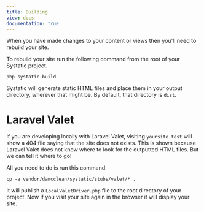 ```yaml
---
title: Building
view: docs
documentation: true
---
```


When you have made changes to your content or views then you'll need to rebuild your site.

To rebuild your site run the following command from the root of your Systatic project.

```
php systatic build
```

Systatic will generate static HTML files and place them in your output directory, wherever that might be. By default, that directory is `dist`.

# Laravel Valet
If you are developing locally with Laravel Valet, visiting `yoursite.test` will show a 404 file saying that the site does not exists. This is shown because Laravel Valet does not know where to look for the outputted HTML files. But we can tell it where to go!

All you need to do is run this command:

```
cp -a vendor/damcclean/systatic/stubs/valet/* .
```

It will publish a `LocalValetDriver.php` file to the root directory of your project. Now if you visit your site again in the browser it will display your site.
